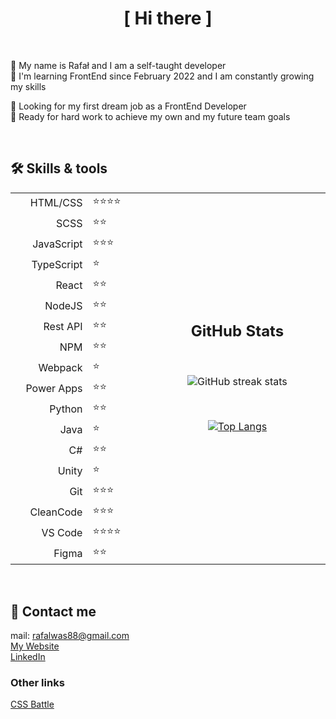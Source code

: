 <h1 align="center">[ Hi there ]</h1>

<br />

<p>👋 My name is Rafał and I am a self-taught developer<br />
  🌱 I'm learning FrontEnd since February 2022 and I am constantly growing my skills</p>
        
<p>👀 Looking for my first dream job as a FrontEnd Developer<br />
  💪 Ready for hard work to achieve my own and my future team goals
</p>

<br />
        
<table align="center">
  <tr>
    <h2>🛠 Skills & tools</h2>
  </tr>  
  <tr>
    <td width="150px" align="right">HTML/CSS</td>
    <td width="150px">⭐⭐⭐⭐</td>
    <td width="600px" rowspan="18">
<div align="center">

## GitHub Stats
  
<br />
  
![GitHub streak stats](https://github-readme-streak-stats.herokuapp.com/?user=qrreel)
  
<br />
  
[![Top Langs](https://github-readme-stats.vercel.app/api/top-langs/?username=qrreel&langs_count=8)](https://github.com/qrreel/github-readme-stats)
  
<br />
</div>
    </td>
  </tr>  
  <tr>
    <td align="right">SCSS</td>  
    <td>⭐⭐</td>
  </tr>
  <tr>
    <td align="right">JavaScript</td>
    <td>⭐⭐⭐</td>
  </tr> 
  <tr>
    <td align="right">TypeScript</td>
    <td>⭐</td>
  </tr>  
  <tr>
    <td align="right">React</td>
    <td>⭐⭐</td>
  </tr>  
  <tr>
    <td align="right">NodeJS</td>
    <td>⭐⭐</td>
  </tr> 
  <tr>
    <td align="right">Rest API</td>
    <td>⭐⭐</td>
  </tr> 
  <tr>
    <td align="right">NPM</td>
    <td>⭐⭐</td>
  </tr>  
  <tr>
    <td align="right">Webpack</td>
    <td>⭐</td>
  </tr>  
  <tr>
    <td align="right">Power Apps</td>
    <td>⭐⭐</td>
  </tr> 
  <tr>
    <td align="right">Python</td>
    <td>⭐⭐</td>
  </tr>  
  <tr>
    <td align="right">Java</td>
    <td>⭐</td>
  </tr>   
  <tr>
    <td align="right">C#</td>
    <td>⭐⭐</td>
  </tr>   
  <tr>
    <td align="right">Unity</td>
    <td>⭐</td>
  </tr>  
  <tr>
    <td align="right">Git</td>
    <td>⭐⭐⭐</td>
  </tr>  
  <tr>
    <td align="right">CleanCode</td>  
    <td>⭐⭐⭐</td>
  </tr>
  <tr>
    <td align="right">VS Code</td>  
    <td>⭐⭐⭐⭐</td>
  </tr>
  <tr>
    <td align="right">Figma</td>
    <td>⭐⭐</td>
  </tr> 
</table>

<br />

## 💬 Contact me
mail: <a href="mailto:rafalwas88@gmail.com">rafalwas88@gmail.com</a><br />
<a href="http://rafalwas.pl" target="blank">My Website</a><br/>
<a href="http://www.linkedin.com/in/rafał-wąs-5b34a0248" target="blank">LinkedIn</a>

### Other links
<a href="https://cssbattle.dev/player/FMjdVPwyHZcs6CAxHxsnOfYt48g2" target="blank">CSS Battle</a>

<!--- qrreel/qrreel is a ✨ special ✨ repository because its `README.md` (this file) appears on your GitHub profile.
You can click the Preview link to take a look at your changes.
--->
